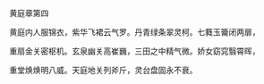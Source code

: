 黄庭章第四

黄庭内人服锦衣，紫华飞裙云气罗。丹青绿条翠灵柯。七蕤玉籥闭两扉，

重扇金关密枢机。玄泉幽关高崔巍，三田之中精气微。娇女窈窕翳霄晖，

重堂焕焕明八威。天庭地关列斧斤，灵台盘固永不衰。

